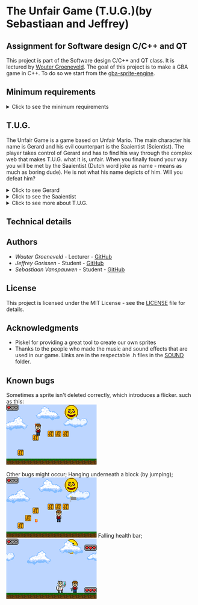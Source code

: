 
# The Unfair Game (T.U.G.)(by Sebastiaan and Jeffrey)

## Assignment for Software design C/C++ and QT

This project is part of the Software design C/C++ and QT class.
It is lectured by [Wouter Groeneveld](https://github.com/wgroeneveld). The goal of this project
is to make a GBA game in C++. To do so we start from the [gba-sprite-engine](https://github.com/wgroeneveld/gba-sprite-engine/).

## Minimum requirements
<details>
<summary>Click to see the minimum requirements</summary>

* Code on GitHub with an MIT [LICENSE](LICENSE)

* Start from [gba-sprite-engine](https://github.com/wgroeneveld/gba-sprite-engine/)

* If used, mention sources.

* It has to compile.

* [README](README.md) with a short functional description of the game (What you are reading now).

* Sketch of the domain model with explanatory text.

* Timespent.csv with separated registered time spent in hours.

</details>

## T.U.G.
The Unfair Game is a game based on Unfair Mario. 
The main character his name is Gerard and his evil counterpart is the Saaientist (Scientist). The player
takes control of Gerard and has to find his way through the complex web that makes T.U.G. what it is, unfair.
When you finally found your way you will be met by the Saaientist (Dutch word joke as name - means as much as boring dude).
He is not what his name depicts of him. Will you defeat him?

<details>
<summary>Click to see Gerard</summary>
<img src="https://github.com/J3G0/gba-sprite-engine/blob/master/unfairGame/sprite/Gerard/Gerard-large.png">
</details>

<details>
<summary>Click to see the Saaientist</summary>
<img src="https://github.com/J3G0/gba-sprite-engine/blob/master/unfairGame/sprite/Saaientist/Mad%20Saaientist%20large.png">
</details>


<details>
<summary>Click to see more about T.U.G.</summary>
When first loading the game, a start scene shows the current amount of deaths
(yes, it has a counter and you will find out why) and instruction on how to load the next scene.
Furthermore, there are some encouraging messages after every death.<br/>
<img src="https://github.com/J3G0/gba-sprite-engine/blob/master/unfairGame/img/unfairgame_startscreen.png" width="300" height="200">

When pressing start, the next scene is loaded.
In this scene poor Gerard has to survive the evil things that spawn trying to kill Gerard. Besides trying to, obstacles have to be
conquered. Only when the flag is reached you'll be able to continue the quest. In this first scene you are calmed down by a MineCraft inspired song:
[link](https://www.youtube.com/watch?v=b4R6lHvcw68)
<br/>
![Gif](https://github.com/J3G0/gba-sprite-engine/blob/master/unfairGame/img/unfairscene.gif)

If you somehow make it into the final boss fight, be prepared for a fight!
While trying to dodge the massive amount of testtubes and/or fireballs he throws at you, pressing B will spawn a bomb. This bomb has to explode while the scientist is near it in order to damage him!  <br/>
The bossfight is accompanied by a fitting high-paced song:
[link](https://www.youtube.com/watch?v=wOFgh2IdnZI)
<br/>
![Bossfight](https://github.com/J3G0/gba-sprite-engine/blob/master/unfairGame/img/bossfight2.gif)
</details>

## Technical details


## Authors

* *Wouter Groeneveld*       - Lecturer  - [GitHub](https://github.com/wgroeneveld)
* *Jeffrey Gorissen*        - Student   - [GitHub](https://github.com/J3G0)
* *Sebastiaan Vanspauwen*   - Student   - [GitHub](https://github.com/SebastiaanVanspauwen)

## License

This project is licensed under the MIT License - see the [LICENSE](LICENSE) file for details.

## Acknowledgments

* Piskel for providing a great tool to create our own sprites
* Thanks to the people who made the music and sound effects that are used in our game. Links are in the
respectable .h files in the [SOUND](https://github.com/J3G0/gba-sprite-engine/tree/master/unfairGame/src/sound) folder.

## Known bugs
Sometimes a sprite isn't deleted correctly, which introduces a flicker.
such as this: <br/>
![Flicker](https://github.com/J3G0/gba-sprite-engine/blob/master/unfairGame/img/flicker2.gif)

Other bugs might occur;
Hanging underneath a block (by jumping);
![Flicker](https://github.com/J3G0/gba-sprite-engine/blob/master/unfairGame/img/glitch.gif)
Falling health bar;
![Flicker](https://github.com/J3G0/gba-sprite-engine/blob/master/unfairGame/img/glitch1.gif)